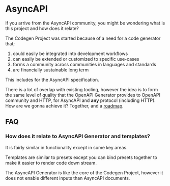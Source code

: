 # AsyncAPI

If you arrive from the AsyncAPI community, you might be wondering what is this project and how does it relate?

The Codegen Project was started because of a need for a code generator that;
1. could easily be integrated into development workflows
2. can easily be extended or customized to specific use-cases
3. forms a community across communities in languages and standards
4. are financially sustainable long term

This includes for the AsyncAPI specification.

There is a lot of overlap with existing tooling, however the idea is to form the same level of quality that the OpenAPI Generator provides to OpenAPI community and HTTP, for AsyncAPI and **any** protocol (including HTTP). How are we gonna achieve it? Together, and a [roadmap](https://github.com/orgs/the-codegen-project/projects/1/views/2).

## FAQ

### How does it relate to AsyncAPI Generator and templates?
It is fairly similar in functionality except in some key areas.

Templates are similar to presets except you can bind presets together to make it easier to render code down stream.

The AsyncAPI Generator is like the core of the Codegen Project, however it does not enable different inputs than AsyncAPI documents. 